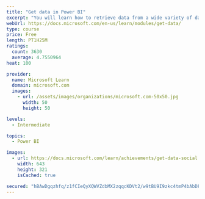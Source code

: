 ```yaml
---
title: "Get data in Power BI"
excerpt: "You will learn how to retrieve data from a wide variety of data sources, including Microsoft Excel, relational databases, and NoSQL data stores. You will also learn how to improve performance while retrieving data."
webUrl: https://docs.microsoft.com/en-us/learn/modules/get-data/
type: course
price: Free
length: PT1H25M
ratings:
  count: 3630
  average: 4.7550964
heat: 100

provider:
  name: Microsoft Learn
  domain: microsoft.com
  images:
    - url: /assets/images/organizations/microsoft.com-50x50.jpg
      width: 50
      height: 50

levels:
  - Intermediate

topics:
  - Power BI

images:
  - url: https://docs.microsoft.com/learn/achievements/get-data-social.png
    width: 643
    height: 321
    isCached: true

secured: "hBAwDgqzhfq/z1fCIeQyXQWVZdbMX2zqqcKDVt2/w9tBU9I9zkc4tmP4bAbDFER8AXrsbhGKjllTyIybQ/RoSC0cwWtZDH+RfpFZK7/qq4K5butyBehjmdYZdgpsGj54+rXc0OE+FU4oAdaboiPbuhBP69s1QdG92emSpKgNR+rR/h9OiqynPgYXsQ2n6W53zUMrKpQ7MaGVPXHorEIPNnMdwDZwQz811uUNP0PyMpctkizUqcXHnrhoaga+td85OeETxzvZLrHf4GAZK0S2rjsrhBZhNXnZPlhNoKbE5+2ONpW1ssBgEjI/BEtxAkQDBUf5QMpCnqdtLMaKSWegtO4I0thbS0bvvEW9poaOiH9HreaGeJWi2d+smG0fOvmGUai6+2mvD75J8SSH5ykWIglLzFS6Gek9DpUbk3Z1UuE=;vPbHugwJHuTFsUCfPTRqGw=="
---
```


